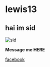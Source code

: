 # lewis13
## hai im sid
![sid](https://github.com/user-attachments/assets/a1f0e0f0-1bdb-4b86-ba6a-747e84809758)


**Message me HERE**

[facebook](https://facebook.com)



